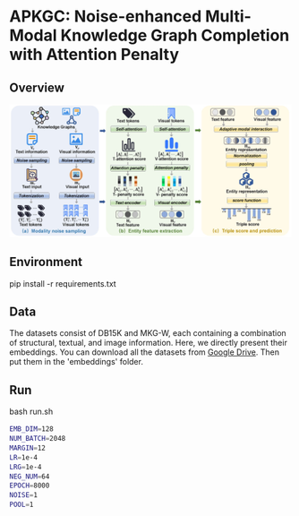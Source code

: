 # APKGC: Noise-enhanced Multi-Modal Knowledge Graph Completion with Attention Penalty

## Overview

<p align="center">
  <img src="image/Figure2.jpg" width="900">
</p>

## Environment

pip install -r requirements.txt

## Data

The datasets consist of DB15K and MKG-W, each containing a combination of structural, textual, and image information. Here, we directly present their embeddings. You can download all the datasets from [Google Drive](https://drive.google.com/drive/folders/1wGvlzt0i6RYcMniwooFcLKVEs2NBMcpB?usp=drive_link
). Then put them in the 'embeddings' folder.

## Run
bash run.sh

```bash
EMB_DIM=128
NUM_BATCH=2048
MARGIN=12
LR=1e-4
LRG=1e-4
NEG_NUM=64
EPOCH=8000
NOISE=1
POOL=1
```
